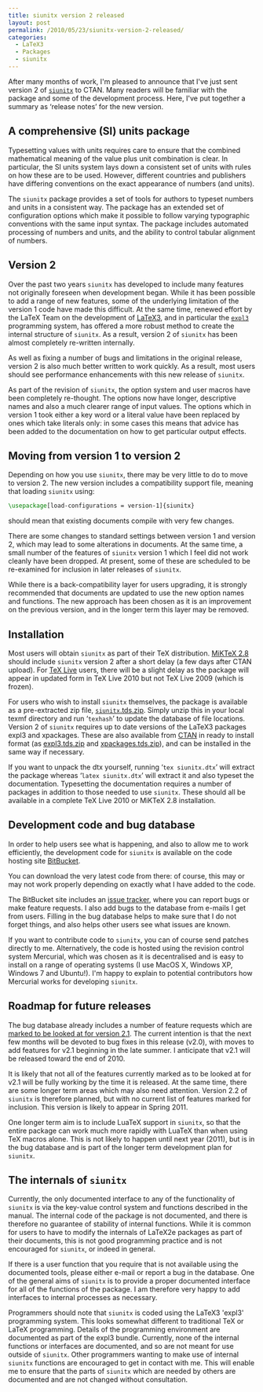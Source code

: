 ```yaml
---
title: siunitx version 2 released
layout: post
permalink: /2010/05/23/siunitx-version-2-released/
categories:
  - LaTeX3
  - Packages
  - siunitx
---
```

After many months of work, I'm pleased to announce that I've just sent version 2 of [`siunitx`](https://ctan.org/pkg/siunitx) to CTAN. Many readers will be familiar with the package and some of the development process. Here, I've put together a summary as ‘release notes’ for the new version.

## A comprehensive (SI) units package

Typesetting values with units requires care to ensure that the combined mathematical meaning of the value plus unit combination is clear. In particular, the SI units system lays down a consistent set of units with rules on how these are to be used. However, different countries and publishers have differing
conventions on the exact appearance of numbers (and units).

The `siunitx` package provides a set of tools for authors to typeset numbers and units in a consistent way. The package has an extended set of configuration options which make it possible to follow varying typographic conventions with the same input syntax. The package includes automated processing of numbers and
units, and the ability to control tabular alignment of numbers.

## Version 2

Over the past two years `siunitx` has developed to include many features not originally foreseen when development began. While it has been possible to add a range of new features, some of the underlying limitation of the version 1 code have made this difficult. At the same time, renewed effort by the LaTeX Team on the development of [LaTeX3](https://www.latex-project.org/latex3.html), and in particular the [`expl3`](https://ctan.org/pkg/l3kernel) programming system, has offered a more robust method to create the internal structure of `siunitx`. As a result, version 2 of `siunitx` has been almost completely re-written internally.

As well as fixing a number of bugs and limitations in the original release, version 2 is also much better written to work quickly. As a result, most users should see performance enhancements with this new release of `siunitx`.

As part of the revision of `siunitx`, the option system and user macros have been completely re-thought. The options now have longer, descriptive names and also a much clearer range of input values. The options which in version 1 took either a key word or a literal value have been replaced by ones which take literals only: in some cases this means that advice has been added to the documentation on how to get particular output effects.

## Moving from version 1 to version 2

Depending on how you use `siunitx`, there may be very little to do to move to version 2. The new version includes a compatibility support file, meaning that loading `siunitx` using:

```latex
\usepackage[load-configurations = version-1]{siunitx}
```

should mean that existing documents compile with very few changes.

There are some changes to standard settings between version 1 and version 2, which may lead to some alterations in documents. At the same time, a small number of the features of `siunitx` version 1 which I feel did not work cleanly have been dropped. At present, some of these are scheduled to be re-examined for
inclusion in later releases of `siunitx`.

While there is a back-compatibility layer for users upgrading, it is strongly recommended that documents are updated to use the new option names and functions. The new approach has been chosen as it is an improvement on the previous version, and in the longer term this layer may be removed.

## Installation

Most users will obtain `siunitx` as part of their TeX distribution. [MiKTeX 2.8](https://www.miktex.org/) should include `siunitx` version 2 after a short delay (a few days after CTAN upload). For [TeX Live](https://tug.org/texlive/) users, there will be a slight delay as the package will appear in updated form in TeX Live 2010 but not TeX Live 2009 (which is frozen).

For users who wish to install `siunitx` themselves, the package is available as a pre-extracted zip file, [`siunitx`.tds.zip](http://mirror.ctan.org/install/macros/latex/contrib/siunitx.tds.zip). Simply unzip this in your local texmf directory and run ‘`texhash`’ to update the database of file locations. Version 2 of `siunitx` requires up to date versions of the LaTeX3 packages expl3 and xpackages. These are also available from [CTAN](https://www.ctan.org) in ready to install format (as [expl3.tds.zip](http://mirror.ctan.org/install/macros/latex/contrib/l3kernel.tds.zip) and [xpackages.tds.zip](http://mirror.ctan.org/install/macros/latex/contrib/l3packages.tds.zip)), and can be installed in the same way if necessary.

If you want to unpack the dtx yourself, running ‘`tex siunitx.dtx`’ will extract the package whereas ‘`latex siunitx.dtx`’ will extract it and also typeset the documentation. Typesetting the documentation requires a number of packages in addition to those needed to use `siunitx`. These should all be available in a complete TeX Live 2010 or MiKTeX 2.8 installation.

## Development code and bug database

In order to help users see what is happening, and also to allow me to work efficiently, the development code for `siunitx` is available on the code hosting site [BitBucket](https://github.com/josephwright/siunitx).

You can download the very latest code from there: of course, this may or may not work properly depending on exactly what I have added to the code.

The BitBucket site includes an [issue tracker](https://github.com/josephwright/siunitx/issues), where you can report bugs or make feature requests. I also add bugs to the database from e-mails I get from users. Filling in the bug database helps to make sure that I do not forget things, and also helps other users see what issues are known.

If you want to contribute code to `siunitx`, you can of course send patches directly to me. Alternatively, the code is hosted using the revision control system Mercurial, which was chosen as it is decentralised and is easy to install on a range of operating systems (I use MacOS X, Windows XP, Windows 7 and Ubuntu!). I'm happy to explain to potential contributors how Mercurial works for developing `siunitx`.

## Roadmap for future releases

The bug database already includes a number of feature requests which are [marked to be looked at for version 2.1](https://github.com/josephwright/siunitx/issues?milestone=v2.1). The current intention is that the next few months will be devoted to bug fixes in this release (v2.0), with moves to add features for v2.1 beginning in the late summer. I anticipate that v2.1 will be released toward the end of 2010.

It is likely that not all of the features currently marked as to be looked at for v2.1 will be fully working by the time it is released. At the same time, there are some longer term areas which may also need attention. Version 2.2 of `siunitx` is therefore planned, but with no current list of features marked for inclusion. This version is likely to appear in Spring 2011.

One longer term aim is to include LuaTeX support in `siunitx`, so that the entire package can work much more rapidly with LuaTeX than when using TeX macros alone. This is not likely to happen until next year (2011), but is in the bug database and is part of the longer term development plan for `siunitx`.

## The internals of `siunitx`

Currently, the only documented interface to any of the functionality of `siunitx` is via the key-value control system and functions described in the manual. The internal code of the package is not documented, and there is therefore no guarantee of stability of internal functions. While it is common for users to have to modify the internals of LaTeX2e packages as part of their documents, this is not good programming practice and is not encouraged for `siunitx`, or indeed in general.

If there is a user function that you require that is not available using the documented tools, please either e-mail or report a bug in the database. One of the general aims of `siunitx` is to provide a proper documented interface for all of the
functions of the package. I am therefore very happy to add interfaces to internal processes as necessary.

Programmers should note that `siunitx` is coded using the LaTeX3 'expl3' programming system. This looks somewhat different to traditional TeX or LaTeX programming. Details of the programming environment are documented as part of the expl3 bundle. Currently, none of the internal functions or interfaces are documented, and so are not meant for use outside of `siunitx`. Other programmers wanting to make use of internal `siunitx` functions are encouraged to get in contact with me. This will enable me to ensure that the parts of `siunitx` which are needed by others are documented and are not changed without consultation.
